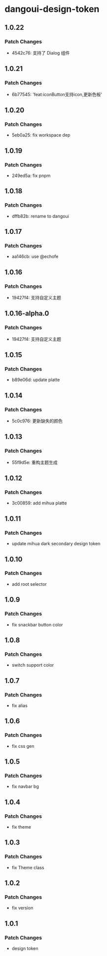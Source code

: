 # dangoui-design-token

## 1.0.22

### Patch Changes

- 4542c76: 支持了 Dialog 组件

## 1.0.21

### Patch Changes

- 6b77545: 'feat:iconButton支持icon,更新色板'

## 1.0.20

### Patch Changes

- 5eb0a25: fix workspace dep

## 1.0.19

### Patch Changes

- 249ed5a: fix pnpm

## 1.0.18

### Patch Changes

- dffb82b: rename to dangoui

## 1.0.17

### Patch Changes

- aa146cb: use @echofe

## 1.0.16

### Patch Changes

- 19427f4: 支持自定义主题

## 1.0.16-alpha.0

### Patch Changes

- 19427f4: 支持自定义主题

## 1.0.15

### Patch Changes

- b89e06d: update platte

## 1.0.14

### Patch Changes

- 5c0c976: 更新缺失的颜色

## 1.0.13

### Patch Changes

- 55f9d5e: 重构主题生成

## 1.0.12

### Patch Changes

- 3c00859: add mihua platte

## 1.0.11

### Patch Changes

- update mihua dark secondary design token

## 1.0.10

### Patch Changes

- add root selector

## 1.0.9

### Patch Changes

- fix snackbar button color

## 1.0.8

### Patch Changes

- switch support color

## 1.0.7

### Patch Changes

- fix alias

## 1.0.6

### Patch Changes

- fix css gen

## 1.0.5

### Patch Changes

- fix navbar bg

## 1.0.4

### Patch Changes

- fix theme

## 1.0.3

### Patch Changes

- fix Theme class

## 1.0.2

### Patch Changes

- fix version

## 1.0.1

### Patch Changes

- design token

